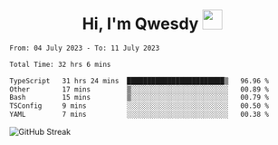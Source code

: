 
<h1 align="center"><b>Hi, I'm Qwesdy </b><img src="https://media.giphy.com/media/hvRJCLFzcasrR4ia7z/giphy.gif" width="35"></h1>



<!--
**Qwesdy/qwesdy** is a ✨ _special_ ✨ repository because its `README.md` (this file) appears on your GitHub profile.

Here are some ideas to get you started:

- 🔭 I’m currently working on ...
- 🌱 I’m currently learning ...
- 👯 I’m looking to collaborate on ...
- 🤔 I’m looking for help with ...
- 💬 Ask me about ...
- 📫 How to reach me: ...
- 😄 Pronouns: ...
- ⚡ Fun fact: ...

-------
-->


<!--START_SECTION:waka-->

```txt
From: 04 July 2023 - To: 11 July 2023

Total Time: 32 hrs 6 mins

TypeScript   31 hrs 24 mins  ████████████████████████▒   96.96 %
Other        17 mins         ▒░░░░░░░░░░░░░░░░░░░░░░░░   00.89 %
Bash         15 mins         ▒░░░░░░░░░░░░░░░░░░░░░░░░   00.79 %
TSConfig     9 mins          ░░░░░░░░░░░░░░░░░░░░░░░░░   00.50 %
YAML         7 mins          ░░░░░░░░░░░░░░░░░░░░░░░░░   00.38 %
```

<!--END_SECTION:waka-->

![GitHub Streak](https://streak-stats.demolab.com?user=Qwesdy&theme=dark&hide_border=true)
